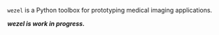 `wezel` is a Python toolbox for prototyping medical imaging applications. 

***wezel is work in progress.***